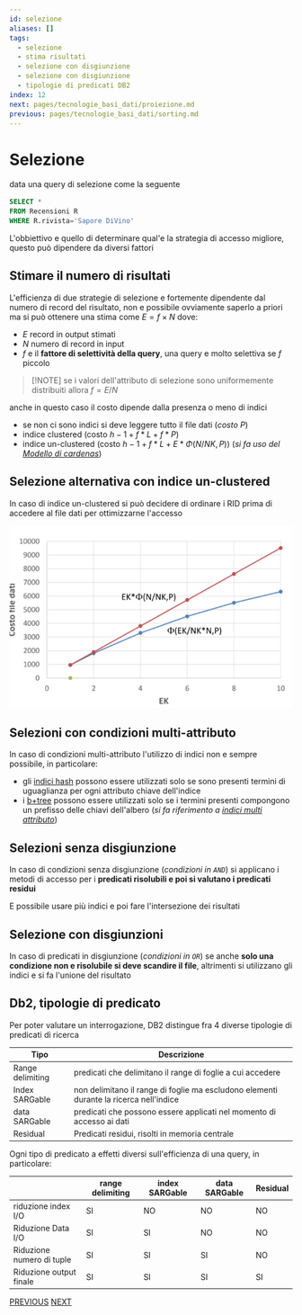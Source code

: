 ```yaml
---
id: selezione
aliases: []
tags:
  - selezione
  - stima risultati
  - selezione con disgiunzione
  - selezione con disgiunzione
  - tipologie di predicati DB2
index: 12
next: pages/tecnologie_basi_dati/proiezione.md
previous: pages/tecnologie_basi_dati/sorting.md
---
```


# Selezione

data una query di selezione come la seguente

```sql
SELECT *
FROM Recensioni R
WHERE R.rivista='Sapore DiVino'
```

L'obbiettivo e quello di determinare qual'e la strategia di accesso migliore, questo può dipendere da diversi fattori

## Stimare il numero di risultati

L'efficienza di due strategie di selezione e fortemente dipendente dal numero di record del risultato, non e possibile ovviamente saperlo a priori ma si può ottenere una stima come $E = f\times N$ dove:

- $E$ record in output stimati
- $N$ numero di record in input
- $f$ e il **fattore di selettività della query**, una query e molto selettiva se $f$ piccolo

> [!NOTE] se i valori dell'attributo di selezione sono uniformemente distribuiti allora $f = E/N$

anche in questo caso il costo dipende dalla presenza o meno di indici

- se non ci sono indici si deve leggere tutto il file dati (*costo $P$*)
- indice clustered (costo $h-1 + f*L + f*P$)
- indice un-clustered (costo $h-1 + f*L + E *\Phi(N/NK,P)$) (*si fa uso del [Modello di cardenas](pages/tecnologie_basi_dati/b+tree.md#modello%20di%20cardenas)*)

## Selezione alternativa con indice un-clustered

In caso di indice un-clustered si può decidere di ordinare i RID prima di accedere al file dati per ottimizzarne l'accesso

![](assets/tecnologie_basi_dati/Pasted%20image%2020250209173430.png)

## Selezioni con condizioni multi-attributo

In caso di condizioni multi-attributo l'utilizzo di indici non e sempre possibile, in particolare:

- gli [indici hash](pages/tecnologie_basi_dati/indici_hash.md) possono essere utilizzati solo se sono presenti termini di uguaglianza per ogni attributo chiave dell'indice
- i [b+tree](pages/tecnologie_basi_dati/b+tree.md) possono essere utilizzati solo se i termini presenti compongono un prefisso delle chiavi dell'albero (*si fa riferimento a [indici multi attributo](pages/tecnologie_basi_dati/b+tree.md#ricerche%20multi%20attributo)*)

## Selezioni senza disgiunzione

In caso di condizioni senza disgiunzione (*condizioni in `AND`*)  si applicano i metodi di accesso per i **predicati risolubili e poi si valutano i predicati residui**

E possibile usare più indici e poi fare l'intersezione dei risultati

## Selezione con disgiunzioni

In caso di predicati in disgiunzione (*condizioni in `OR`*) se anche **solo una condizione non e risolubile si deve scandire il file**, altrimenti si utilizzano gli indici e si fa l'unione del risultato

## Db2, tipologie di predicato

Per poter valutare un interrogazione, DB2 distingue fra 4 diverse tipologie di predicati di ricerca

| Tipo             | Descrizione                                                                            |
| ---------------- | -------------------------------------------------------------------------------------- |
| Range delimiting | predicati che delimitano il range di foglie a cui accedere                             |
| Index SARGable   | non delimitano il range di foglie ma escludono elementi durante la ricerca nell'indice |
| data SARGable    | predicati che possono essere applicati nel momento di accesso ai dati                  |
| Residual         | Predicati residui, risolti in memoria centrale                                         |

Ogni tipo di predicato a effetti diversi sull'efficienza di una query, in particolare:

|                           | range delimiting | index SARGable | data SARGable | Residual |
| ------------------------- | ---------------- | -------------- | ------------- | -------- |
| riduzione index I/O       | SI               | NO             | NO            | NO       |
| Riduzione Data I/O        | SI               | SI             | NO            | NO       |
| Riduzione numero di tuple | SI               | SI             | SI            | NO       |
| Riduzione output finale   | SI               | SI             | SI            | SI       |
[PREVIOUS](pages/tecnologie_basi_dati/sorting.md)
[NEXT](pages/tecnologie_basi_dati/proiezione.md)
